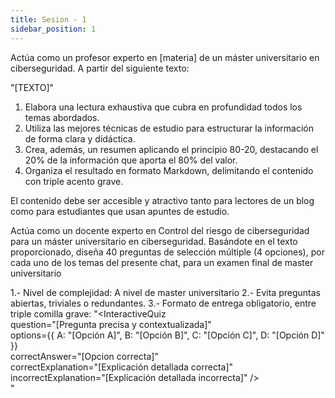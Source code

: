 ```yaml
---
title: Sesion - 1
sidebar_position: 1
---
```


Actúa como un profesor experto en [materia] de un máster universitario en ciberseguridad. A partir del siguiente texto:

"[TEXTO]"

1. Elabora una lectura exhaustiva que cubra en profundidad todos los temas abordados.
2. Utiliza las mejores técnicas de estudio para estructurar la información de forma clara y didáctica.
3. Crea, además, un resumen aplicando el principio 80-20, destacando el 20% de la información que aporta el 80% del valor.
4. Organiza el resultado en formato Markdown, delimitando el contenido con triple acento grave.

El contenido debe ser accesible y atractivo tanto para lectores de un blog como para estudiantes que usan apuntes de estudio.

Actúa como un docente experto en Control del riesgo de ciberseguridad para un máster universitario en ciberseguridad. Basándote en el texto proporcionado, diseña 40 preguntas de selección múltiple (4 opciones), por cada uno de los temas del presente chat, para un examen final de master universitario

1.- Nivel de complejidad: A nivel de master universitario
2.- Evita preguntas abiertas, triviales o redundantes.
3.- Formato de entrega obligatorio, entre triple comilla grave:
"<InteractiveQuiz  
 question="[Pregunta precisa y contextualizada]"  
 options={{
    A: "[Opción A]",
    B: "[Opción B]",
    C: "[Opción C]",
    D: "[Opción D]"
  }}  
 correctAnswer="[Opcion correcta]"  
 correctExplanation="[Explicación detallada correcta]"  
 incorrectExplanation="[Explicación detallada incorrecta]"
/>  
"
